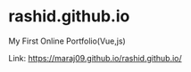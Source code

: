 # rashid.github.io
My First Online Portfolio(Vue,js)

Link: https://maraj09.github.io/rashid.github.io/
